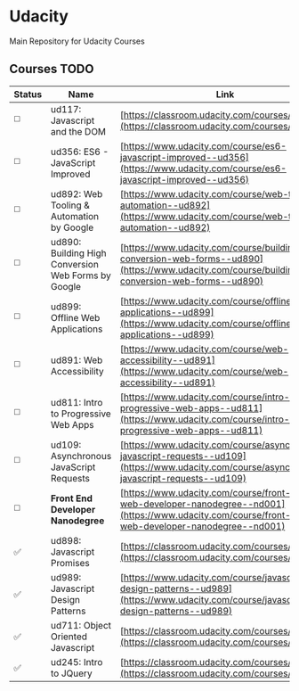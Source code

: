 # Udacity
Main Repository for Udacity Courses

## Courses TODO

Status | Name | Link
----| -------|------
:white_medium_square: | ud117: Javascript and the DOM | [https://classroom.udacity.com/courses/ud117](https://classroom.udacity.com/courses/ud117)
:white_medium_square: | ud356: ES6 - JavaScript Improved | [https://www.udacity.com/course/es6-javascript-improved--ud356](https://www.udacity.com/course/es6-javascript-improved--ud356)
:white_medium_square: | ud892: Web Tooling & Automation by Google | [https://www.udacity.com/course/web-tooling-automation--ud892](https://www.udacity.com/course/web-tooling-automation--ud892)
:white_medium_square: | ud890: Building High Conversion Web Forms by Google | [https://www.udacity.com/course/building-high-conversion-web-forms--ud890](https://www.udacity.com/course/building-high-conversion-web-forms--ud890)
:white_medium_square: | ud899: Offline Web Applications | [https://www.udacity.com/course/offline-web-applications--ud899](https://www.udacity.com/course/offline-web-applications--ud899)
:white_medium_square: | ud891: Web Accessibility | [https://www.udacity.com/course/web-accessibility--ud891](https://www.udacity.com/course/web-accessibility--ud891)
:white_medium_square: | ud811: Intro to Progressive Web Apps | [https://www.udacity.com/course/intro-to-progressive-web-apps--ud811](https://www.udacity.com/course/intro-to-progressive-web-apps--ud811)
:white_medium_square: | ud109: Asynchronous JavaScript Requests | [https://www.udacity.com/course/asynchronous-javascript-requests--ud109](https://www.udacity.com/course/asynchronous-javascript-requests--ud109)
:white_medium_square: | **Front End Developer Nanodegree** | [https://www.udacity.com/course/front-end-web-developer-nanodegree--nd001](https://www.udacity.com/course/front-end-web-developer-nanodegree--nd001)
:white_check_mark: | ud898: Javascript Promises | [https://classroom.udacity.com/courses/ud898](https://classroom.udacity.com/courses/ud898)
:white_check_mark: | ud989: Javascript Design Patterns | [https://www.udacity.com/course/javascript-design-patterns--ud989](https://www.udacity.com/course/javascript-design-patterns--ud989)
:white_check_mark: | ud711: Object Oriented Javascript | [https://classroom.udacity.com/courses/ud711](https://classroom.udacity.com/courses/ud711)
:white_check_mark: | ud245: Intro to JQuery | [https://classroom.udacity.com/courses/ud245](https://classroom.udacity.com/courses/ud245)